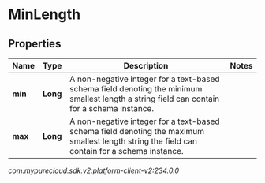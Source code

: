 # MinLength


## Properties

| Name | Type | Description | Notes |
| ------------ | ------------- | ------------- | ------------- |
| **min** | **Long** | A non-negative integer for a text-based schema field denoting the minimum smallest length a string field can contain for a schema instance. |  |
| **max** | **Long** | A non-negative integer for a text-based schema field denoting the maximum smallest length string the field can contain for a schema instance. |  |




_com.mypurecloud.sdk.v2:platform-client-v2:234.0.0_
